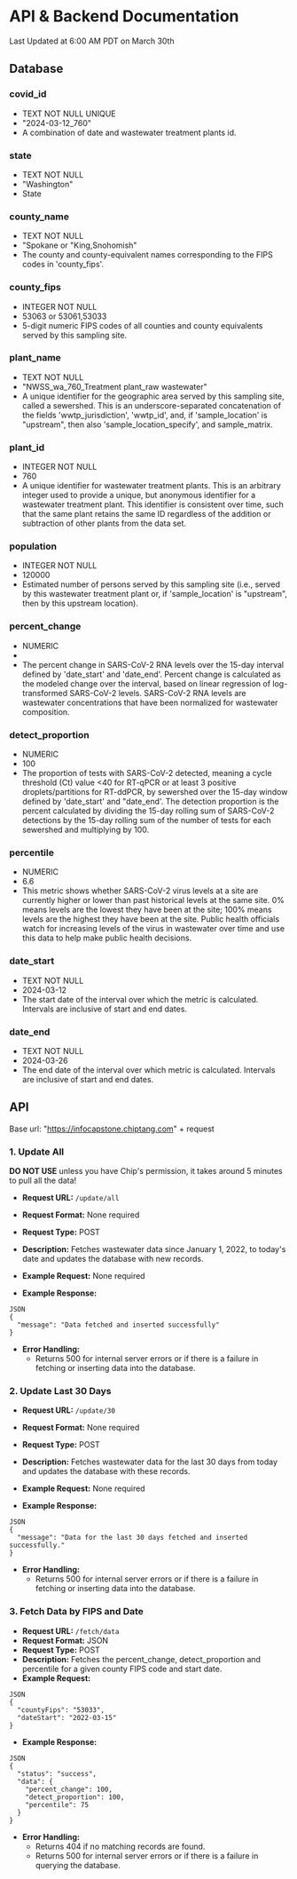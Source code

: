# API & Backend Documentation
Last Updated at 6:00 AM PDT on March 30th

## Database
### covid_id
- TEXT NOT NULL UNIQUE
- "2024-03-12_760"
- A combination of date and wastewater treatment plants id.

### state
- TEXT NOT NULL
- "Washington"
- State

### county_name
- TEXT NOT NULL
- "Spokane or "King,Snohomish"
- The county and county-equivalent names corresponding to the FIPS codes in 'county_fips'.

### county_fips
- INTEGER NOT NULL
- 53063 or 53061,53033
- 5-digit numeric FIPS codes of all counties and county equivalents served by this sampling site.

### plant_name
- TEXT NOT NULL
- "NWSS_wa_760_Treatment plant_raw wastewater"
- A unique identifier for the geographic area served by this sampling site, called a sewershed. This is an underscore-separated concatenation of the fields 'wwtp_jurisdiction', 'wwtp_id', and, if 'sample_location' is "upstream", then also 'sample_location_specify', and sample_matrix.

### plant_id
- INTEGER NOT NULL
- 760
- A unique identifier for wastewater treatment plants. This is an arbitrary integer used to provide a unique, but anonymous identifier for a wastewater treatment plant. This identifier is consistent over time, such that the same plant retains the same ID regardless of the addition or subtraction of other plants from the data set.

### population
- INTEGER NOT NULL
- 120000
- Estimated number of persons served by this sampling site (i.e., served by this wastewater treatment plant or, if 'sample_location' is "upstream", then by this upstream location).

### percent_change
- NUMERIC
-
- The percent change in SARS-CoV-2 RNA levels over the 15-day interval defined by 'date_start' and 'date_end'. Percent change is calculated as the modeled change over the interval, based on linear regression of log-transformed SARS-CoV-2 levels. SARS-CoV-2 RNA levels are wastewater concentrations that have been normalized for wastewater composition.

### detect_proportion
- NUMERIC
- 100
- The proportion of tests with SARS-CoV-2 detected, meaning a cycle threshold (Ct) value <40 for RT-qPCR or at least 3 positive droplets/partitions for RT-ddPCR, by sewershed over the 15-day window defined by 'date_start' and "date_end'. The detection proportion is the percent calculated by dividing the 15-day rolling sum of SARS-CoV-2 detections by the 15-day rolling sum of the number of tests for each sewershed and multiplying by 100.

### percentile
- NUMERIC
- 6.6
- This metric shows whether SARS-CoV-2 virus levels at a site are currently higher or lower than past historical levels at the same site. 0% means levels are the lowest they have been at the site; 100% means levels are the highest they have been at the site. Public health officials watch for increasing levels of the virus in wastewater over time and use this data to help make public health decisions.

### date_start
- TEXT NOT NULL
- 2024-03-12
- The start date of the interval over which the metric is calculated. Intervals are inclusive of start and end dates.

### date_end
- TEXT NOT NULL
- 2024-03-26
- The end date of the interval over which metric is calculated. Intervals are inclusive of start and end dates.




## API
Base url: "https://infocapstone.chiptang.com" + request

### 1. Update All
**DO NOT USE** unless you have Chip's permission, it takes around 5 minutes to pull all the data!
- **Request URL:** `/update/all`
- **Request Format:** None required
- **Request Type:** POST
- **Description:** Fetches wastewater data since January 1, 2022, to today's date and updates the database with new records.
- **Example Request:**
None required

- **Example Response:**
```
JSON
{
  "message": "Data fetched and inserted successfully"
}
```

- **Error Handling:**
  - Returns 500 for internal server errors or if there is a failure in fetching or inserting data into the database.


### 2. Update Last 30 Days
- **Request URL:** `/update/30`
- **Request Format:** None required
- **Request Type:** POST
- **Description:** Fetches wastewater data for the last 30 days from today and updates the database with these records.
- **Example Request:**
None required

- **Example Response:**
```
JSON
{
  "message": "Data for the last 30 days fetched and inserted successfully."
}
```

- **Error Handling:**
  - Returns 500 for internal server errors or if there is a failure in fetching or inserting data into the database.


### 3. Fetch Data by FIPS and Date
- **Request URL:** `/fetch/data`
- **Request Format:** JSON
- **Request Type:** POST
- **Description:**  Fetches the percent_change, detect_proportion and percentile for a given county FIPS code and start date.
- **Example Request:**
```
JSON
{
  "countyFips": "53033",
  "dateStart": "2022-03-15"
}
```

- **Example Response:**
```
JSON
{
  "status": "success",
  "data": {
    "percent_change": 100,
    "detect_proportion": 100,
    "percentile": 75
  }
}
```

- **Error Handling:**
  - Returns 404 if no matching records are found.
  - Returns 500 for internal server errors or if there is a failure in querying the database.